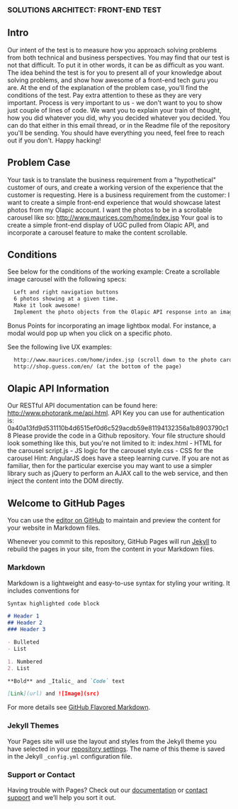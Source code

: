 ### SOLUTIONS ARCHITECT: FRONT-END TEST

## Intro
Our intent of the test is to measure how you approach solving problems from both technical and business perspectives. You may find that our test is not that difficult. To put it in other words, it can be as difficult as you want. The idea behind the test is for you to present all of your knowledge about solving problems, and show how awesome of a front-end tech guru you are.
At the end of the explanation of the problem case, you'll find the conditions of the test. Pay extra attention to these as they are very important.
Process is very important to us - we don't want to you to show just couple of lines of code. We want you to explain your train of thought, how you did whatever you did, why you decided whatever you decided. You can do that either in this email thread, or in the Readme file of the repository you'll be sending.
You should have everything you need, feel free to reach out if you don't. Happy hacking!
## Problem Case

Your task is to translate the business requirement from a "hypothetical" customer of ours, and create a working version of the experience that the customer is requesting.
Here is a business requirement from the customer:
I want to create a simple front-end experience that would showcase latest photos from my Olapic account. I want the photos to be in a scrollable
carousel like so: http://www.maurices.com/home/index.jsp
Your goal is to create a simple front-end display of UGC pulled from Olapic API, and incorporate a carousel feature to make the content
scrollable.
## Conditions
See below for the conditions of the working example:
Create a scrollable image carousel with the following specs:
```markdown
  Left and right navigation buttons
  6 photos showing at a given time.
  Make it look awesome!
  Implement the photo objects from the Olapic API response into an image carousel
```
Bonus Points for incorporating an image lightbox modal. For instance, a modal would pop up when you click on a specific photo.

See the following live UX examples:
```markdown
  http://www.maurices.com/home/index.jsp (scroll down to the photo carousel component powered by Olapic
  http://shop.guess.com/en/ (at the bottom of the page)
```
## Olapic API Information
Our RESTful API documentation can be found here: http://www.photorank.me/api.html.
API Key you can use for authentication is: 0a40a13fd9d531110b4d6515ef0d6c529acdb59e81194132356a1b8903790c18
Please provide the code in a Github repository. Your file structure should look something like this, but you're not limited to it:
index.html - HTML for the carousel
script.js - JS logic for the carousel
style.css - CSS for the carousel
Hint:
AngularJS does have a steep learning curve. If you are not as familiar, then for the particular exercise you may want to use a simpler library such
as jQuery to perform an AJAX call to the web service, and then inject the content into the DOM directly.



## Welcome to GitHub Pages

You can use the [editor on GitHub](https://github.com/EdwinDian/Olapic_Test/edit/master/README.md) to maintain and preview the content for your website in Markdown files.

Whenever you commit to this repository, GitHub Pages will run [Jekyll](https://jekyllrb.com/) to rebuild the pages in your site, from the content in your Markdown files.

### Markdown

Markdown is a lightweight and easy-to-use syntax for styling your writing. It includes conventions for

```markdown
Syntax highlighted code block

# Header 1
## Header 2
### Header 3

- Bulleted
- List

1. Numbered
2. List

**Bold** and _Italic_ and `Code` text

[Link](url) and ![Image](src)
```

For more details see [GitHub Flavored Markdown](https://guides.github.com/features/mastering-markdown/).

### Jekyll Themes

Your Pages site will use the layout and styles from the Jekyll theme you have selected in your [repository settings](https://github.com/EdwinDian/Olapic_Test/settings). The name of this theme is saved in the Jekyll `_config.yml` configuration file.

### Support or Contact

Having trouble with Pages? Check out our [documentation](https://help.github.com/categories/github-pages-basics/) or [contact support](https://github.com/contact) and we’ll help you sort it out.
